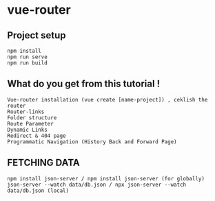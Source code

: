 # vue-router

## Project setup

```
npm install
npm run serve
npm run build
```

## What do you get from this tutorial !

```
Vue-router installation (vue create [name-project]) , ceklish the router
Router-links
Folder structure
Route Parameter
Dynamic Links
Redirect & 404 page
Programmatic Navigation (History Back and Forward Page)
```

## FETCHING DATA

```
npm install json-server / npm install json-server (for globally)
json-server --watch data/db.json / npx json-server --watch data/db.json (local)
```
